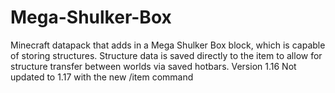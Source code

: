 # Mega-Shulker-Box
Minecraft datapack that adds in a Mega Shulker Box block, which is capable of storing structures. Structure data is saved directly to the item to allow for structure transfer between worlds via saved hotbars.
Version 1.16
Not updated to 1.17 with the new /item command
